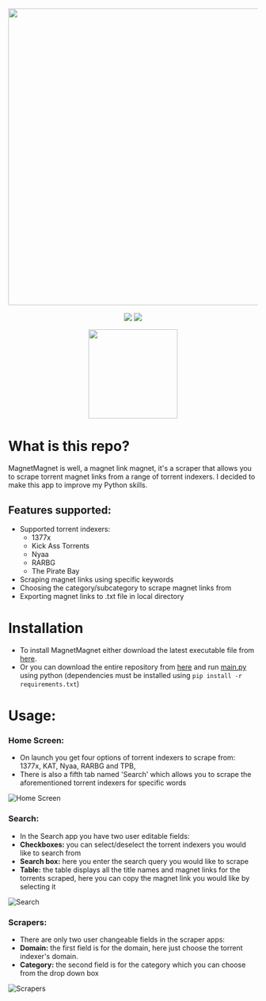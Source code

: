 <a href="#"><h3 align="center"><img src="https://i.ibb.co/w4drV5g/Magnet-Magnet-Header.png" width="600px"></h3></a>
<p align="center">
  <a href="https://github.com/eliasbenb/MagnetMagnet/releases"><img src="https://img.shields.io/github/downloads/eliasbenb/MagnetMagnet/total?color=%234197fe&style=for-the-badge"></a>
  <a href="https://github.com/eliasbenb/MagnetMagnet/releases/latest"><img src="https://img.shields.io/github/v/release/eliasbenb/MagnetMagnet?color=%234197fe&style=for-the-badge"></a>
</p>
<p align="center">
  <a href="https://eliasbenb.github.io"><img src="https://i.ibb.co/6mG3jFz/Produced-by-eliasbenb.png" width="180"></a>
</p>

# What is this repo?
MagnetMagnet is well, a magnet link magnet, it's a scraper that allows you to scrape torrent magnet links from a range of torrent indexers. I decided to make this app to improve my Python skills.


## Features supported:
- Supported torrent indexers:
	- 1377x
	- Kick Ass Torrents
	- Nyaa
	- RARBG
	- The Pirate Bay
- Scraping magnet links using specific keywords
- Choosing the category/subcategory to scrape magnet links from
- Exporting magnet links to .txt file in local directory

# Installation
- To install MagnetMagnet either download the latest executable file from [here](https://github.com/eliasbenb/MagnetMagnet/releases).
- Or you can download the entire repository from [here](https://github.com/eliasbenb/MagnetMagnet/archive/master.zip) and run [main.py](https://github.com/eliasbenb/MagnetMagnet/blob/master/main.py) using python (dependencies must be installed using `pip install -r requirements.txt`)

# Usage:
### Home Screen:
- On launch you get four options of torrent indexers to scrape from: 1377x, KAT, Nyaa, RARBG and TPB,
- There is also a fifth tab named 'Search' which allows you to scrape the aforementioned torrent indexers for specific words

![Home Screen](https://user-images.githubusercontent.com/54410649/78527138-2df1d780-77ed-11ea-828b-bf47162f7e0d.PNG)
### Search:
- In the Search app you have two user editable fields:
- **Checkboxes:** you can select/deselect the torrent indexers you would like to search from
- **Search box:** here you enter the search query you would like to scrape
- **Table:** the table displays all the title names and magnet links for the torrents scraped, here you can copy the magnet link you would like by selecting it

![Search](https://user-images.githubusercontent.com/54410649/78527136-2d594100-77ed-11ea-8ddd-00c985b880b8.PNG)
### Scrapers:
- There are only two user changeable fields in the scraper apps:
- **Domain:** the first field is for the domain, here just choose the torrent indexer's domain.
- **Category:** the second field is for the category which you can choose from the drop down box

![Scrapers](https://user-images.githubusercontent.com/54410649/78007445-5b530700-734f-11ea-9e5c-575d851a04cd.PNG)
